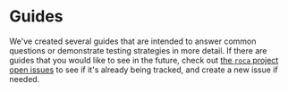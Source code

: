 # Guides

We've created several guides that are intended to answer common questions or demonstrate testing strategies in more detail. If there are guides that you would like to see in the future, check out [the `roca` project open issues](https://github.com/hulu/roca/issues) to see if it's already being tracked, and create a new issue if needed.
